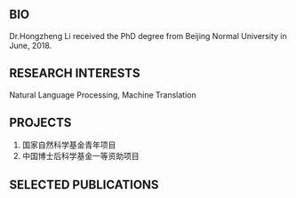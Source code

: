 ## BIO
Dr.Hongzheng Li received the PhD degree from Beijing Normal University in June, 2018.

## RESEARCH INTERESTS
Natural Language Processing, Machine Translation

## PROJECTS
1. 国家自然科学基金青年项目
2. 中国博士后科学基金一等资助项目

## SELECTED PUBLICATIONS
